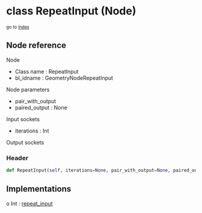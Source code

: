 # class RepeatInput (Node)

<sub>go to [index](/docs/index.md)</sub>

## Node reference

Node
 - Class name : RepeatInput
 - bl_idname : GeometryNodeRepeatInput

Node parameters
 - pair_with_output
 - paired_output : None

Input sockets
 - iterations : Int

Output sockets

### Header

``` python
def RepeatInput(self, iterations=None, pair_with_output=None, paired_output=None, node_label=None, node_color=None):
```

## Implementations

o Int : [repeat_input](/docs/GeoNodes_classes/Int.md#repeat_input)

